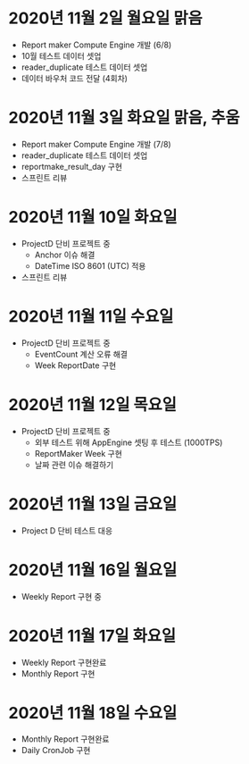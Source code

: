 
# 2020년 11월 2일 월요일 맑음 

- Report maker Compute Engine 개발 (6/8)
- 10월 테스트 데이터 셋업 
- reader_duplicate 테스트 데이터 셋업
- 데이터 바우처 코드 전달 (4회차) 

# 2020년 11월 3일 화요일 맑음, 추움

- Report maker Compute Engine 개발 (7/8)
- reader_duplicate 테스트 데이터 셋업
- reportmake_result_day 구현 
- 스프린트 리뷰 

# 2020년 11월 10일 화요일

- ProjectD 단비 프로젝트 중
    - Anchor 이슈 해결
    - DateTime ISO 8601 (UTC) 적용 
- 스프린트 리뷰

# 2020년 11월 11일 수요일 

- ProjectD 단비 프로젝트 중 
    - EventCount 계산 오류 해결 
    - Week ReportDate 구현 

# 2020년 11월 12일 목요일 

- ProjectD 단비 프로젝트 중 
    - 외부 테스트 위해 AppEngine 셋팅 후 테스트 (1000TPS)
    -  ReportMaker Week 구현
    -  날짜 관련 이슈 해결하기 
    
# 2020년 11월 13일 금요일

- Project D 단비 테스트 대응 

# 2020년 11월 16일 월요일

- Weekly Report 구현 중 

# 2020년 11월 17일 화요일

- Weekly Report 구현완료 
- Monthly Report 구현 

# 2020년 11월 18일 수요일

- Monthly Report 구현완료
- Daily CronJob 구현 
